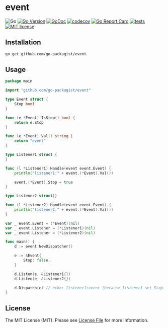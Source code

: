 # event

![Go](https://badgen.net/badge/Go/%3E=1.16/orange)
[![Go Version](https://badgen.net/github/release/go-packagist/:package-name/stable)](https://github.com/go-packagist/:package-name/releases)
[![GoDoc](https://pkg.go.dev/badge/github.com/go-packagist/:package-name)](https://pkg.go.dev/github.com/go-packagist/:package-name)
[![codecov](https://codecov.io/gh/go-packagist/:package-name/branch/master/graph/badge.svg?token=5TWGQ9DIRU)](https://codecov.io/gh/go-packagist/:package-name)
[![Go Report Card](https://goreportcard.com/badge/github.com/go-packagist/:package-name)](https://goreportcard.com/report/github.com/go-packagist/:package-name)
[![tests](https://github.com/go-packagist/:package-name/actions/workflows/go.yml/badge.svg)](https://github.com/go-packagist/:package-name/actions/workflows/go.yml)
[![MIT license](https://img.shields.io/badge/license-MIT-brightgreen.svg)](https://opensource.org/licenses/MIT)

## Installation

```bash
go get github.com/go-packagist/event
```

## Usage

```go
package main

import "github.com/go-packagist/event"

type Event struct {
	Stop bool
}

func (e *Event) IsStop() bool {
	return e.Stop
}

func (e *Event) Val() string {
	return "event"
}

type Listener1 struct {
}

func (l *Listener1) Handle(event event.Event) {
	println("listener1:" + event.(*Event).Val())

	event.(*Event).Stop = true
}

type Listener2 struct{}

func (l *Listener2) Handle(event event.Event) {
	println("listener2:" + event.(*Event).Val())
}

var _ event.Event = (*Event)(nil)
var _ event.Listener = (*Listener1)(nil)
var _ event.Listener = (*Listener2)(nil)

func main() {
	d := event.NewDispatcher()

	e := &Event{
		Stop: false,
	}

	d.Listen(e, &Listener1{})
	d.Listen(e, &Listener2{})

	d.Dispatch(e) // echo: listener1:event (because listener1 set Stop to true)
}
```

## License

The MIT License (MIT). Please see [License File](LICENSE) for more information.